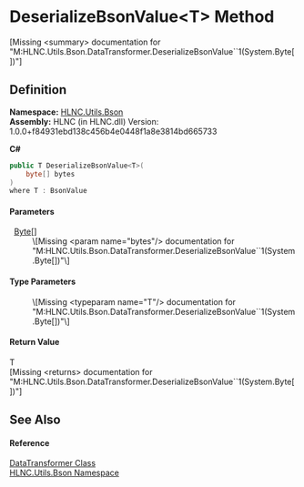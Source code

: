# DeserializeBsonValue&lt;T&gt; Method


\[Missing &lt;summary&gt; documentation for "M:HLNC.Utils.Bson.DataTransformer.DeserializeBsonValue``1(System.Byte[])"\]



## Definition
**Namespace:** <a href="N_HLNC_Utils_Bson">HLNC.Utils.Bson</a>  
**Assembly:** HLNC (in HLNC.dll) Version: 1.0.0+f84931ebd138c456b4e0448f1a8e3814bd665733

**C#**
``` C#
public T DeserializeBsonValue<T>(
	byte[] bytes
)
where T : BsonValue

```



#### Parameters
<dl><dt>  <a href="https://learn.microsoft.com/dotnet/api/system.byte" target="_blank" rel="noopener noreferrer">Byte</a>[]</dt><dd>\[Missing &lt;param name="bytes"/&gt; documentation for "M:HLNC.Utils.Bson.DataTransformer.DeserializeBsonValue``1(System.Byte[])"\]</dd></dl>

#### Type Parameters
<dl><dt /><dd>\[Missing &lt;typeparam name="T"/&gt; documentation for "M:HLNC.Utils.Bson.DataTransformer.DeserializeBsonValue``1(System.Byte[])"\]</dd></dl>

#### Return Value
T  
\[Missing &lt;returns&gt; documentation for "M:HLNC.Utils.Bson.DataTransformer.DeserializeBsonValue``1(System.Byte[])"\]

## See Also


#### Reference
<a href="T_HLNC_Utils_Bson_DataTransformer">DataTransformer Class</a>  
<a href="N_HLNC_Utils_Bson">HLNC.Utils.Bson Namespace</a>  
